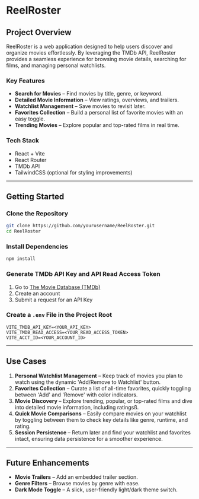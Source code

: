 # ReelRoster

## Project Overview

ReelRoster is a web application designed to help users discover and organize movies effortlessly. By leveraging the TMDb API, ReelRoster provides a seamless experience for browsing movie details, searching for films, and managing personal watchlists.

### Key Features

* **Search for Movies** – Find movies by title, genre, or keyword.
* **Detailed Movie Information** – View ratings, overviews, and trailers.
* **Watchlist Management** – Save movies to revisit later.
* **Favorites Collection** – Build a personal list of favorite movies with an easy toggle.
* **Trending Movies** – Explore popular and top-rated films in real time.

### Tech Stack

* React + Vite
* React Router
* TMDb API
* TailwindCSS (optional for styling improvements)

---

## Getting Started

### Clone the Repository
```bash
git clone https://github.com/yourusername/ReelRoster.git
cd ReelRoster
```

### Install Dependencies
```bash
npm install
```

### Generate TMDb API Key and API Read Access Token

1. Go to [The Movie Database (TMDb)](https://www.themoviedb.org)
2. Create an account
3. Submit a request for an API Key

### Create a `.env` File in the Project Root
```env
VITE_TMDB_API_KEY=<YOUR_API_KEY>
VITE_TMDB_READ_ACCESS=<YOUR_READ_ACCESS_TOKEN>
VITE_ACCT_ID=<YOUR_ACCOUNT_ID>
```

---

## Use Cases

1. **Personal Watchlist Management** – Keep track of movies you plan to watch using the dynamic 'Add/Remove to Watchlist' button.
2. **Favorites Collection** – Curate a list of all-time favorites, quickly toggling between 'Add' and 'Remove' with color indicators.
3. **Movie Discovery** – Explore trending, popular, or top-rated films and dive into detailed movie information, including ratingsß.
4. **Quick Movie Comparisons** – Easily compare movies on your watchlist by toggling between them to check key details like genre, runtime, and rating.
5. **Session Persistence** – Return later and find your watchlist and favorites intact, ensuring data persistence for a smoother experience.

---

## Future Enhancements

* **Movie Trailers** – Add an embedded trailer section.
* **Genre Filters** – Browse movies by genre with ease.
* **Dark Mode Toggle** – A slick, user-friendly light/dark theme switch.